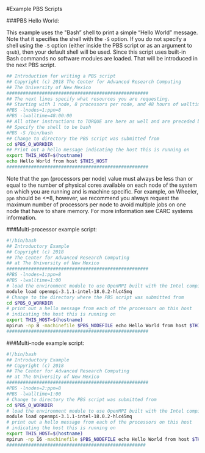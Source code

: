 #Example PBS Scripts

###PBS Hello World:

This example uses the "Bash” shell to print a simple “Hello World”
message. Note that it specifies the shell with the `-S` option. If you
do not specify a shell using the `-S` option (either inside the PBS
script or as an argument to `qsub`), then your default shell will be used.
Since this script uses built-in Bash commands no software modules are
loaded. That will be introduced in the next PBS script.

```bash
## Introduction for writing a PBS script
## Copyright (c) 2018 The Center for Advanced Research Computing
## The University of New Mexico
####################################################
## The next lines specify what resources you are requesting.
## Starting with 1 node, 8 processors per node, and 48 hours of walltime. 
#PBS -lnodes=1:ppn=8
#PBS -lwalltime=48:00:00
## All other instructions to TORQUE are here as well and are preceded by a single #, note that normal comments can also be preceded by a single #
## Specify the shell to be bash
#PBS -S /bin/bash
## Change to directory the PBS script was submitted from
cd $PBS_O_WORKDIR
## Print out a hello message indicating the host this is running on
export THIS_HOST=$(hostname)
echo Hello World from host $THIS_HOST
####################################################
```

Note that the `ppn` (processors per node) value must always be less than
or equal to the number of physical cores available on each node of the
system on which you are running and is machine specific. For example, on
Wheeler, `ppn` should be <=8, however, we recommend you always request
the maximum number of processors per node to avoid multiple jobs on one
node that have to share memory. For more information see CARC systems
information.

###Multi-processor example script:

```bash
#!/bin/bash
## Introductory Example
## Copyright (c) 2018
## The Center for Advanced Research Computing
## at The University of New Mexico
####################################################
#PBS -lnodes=1:ppn=8
#PBS -lwalltime=1:00
# load the environment module to use OpenMPI built with the Intel compilers
module load openmpi-3.1.1-intel-18.0.2-hlc45mq 
# Change to the directory where the PBS script was submitted from
cd $PBS_O_WORKDIR
# print out a hello message from each of the processors on this host
# indicating the host this is running on
export THIS_HOST=$(hostname)
mpirun -np 8 -machinefile $PBS_NODEFILE echo Hello World from host $THIS_HOST
####################################################
```

###Multi-node example script:

```bash
#!/bin/bash
## Introductory Example 
## Copyright (c) 2018
## The Center for Advanced Research Computing
## at The University of New Mexico
####################################################
#PBS -lnodes=2:ppn=8
#PBS -lwalltime=1:00
# Change to directory the PBS script was submitted from
cd $PBS_O_WORKDIR
# load the environment module to use OpenMPI built with the Intel compilers
module load openmpi-3.1.1-intel-18.0.2-hlc45mq 
# print out a hello message from each of the processors on this host
# indicating the host this is running on
export THIS_HOST=$(hostname)
mpirun -np 16 -machinefile $PBS_NODEFILE echo Hello World from host $THIS_HOST
###################################################
```
